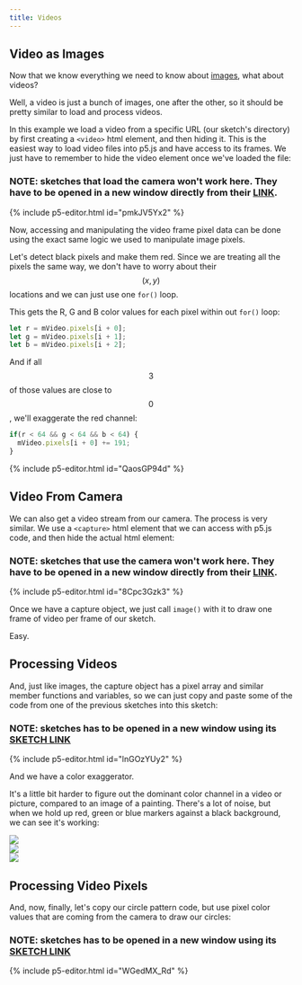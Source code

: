 ```yaml
---
title: Videos
---
```

## Video as Images

Now that we know everything we need to know about [images](../images/), what about videos?

Well, a video is just a bunch of images, one after the other, so it should be pretty similar to load and process videos.

In this example we load a video from a specific URL (our sketch's directory) by first creating a `<video>` html element, and then hiding it. This is the easiest way to load video files into p5.js and have access to its frames. We just have to remember to hide the video element once we've loaded the file:

### NOTE: sketches that load the camera won't work here. They have to be opened in a new window directly from their [LINK](https://editor.p5js.org/thiagohersan/sketches/8Cpc3Gzk3).

{% include p5-editor.html id="pmkJV5Yx2" %}

Now, accessing and manipulating the video frame pixel data can be done using the exact same logic we used to manipulate image pixels.

Let's detect black pixels and make them red. Since we are treating all the pixels the same way, we don't have to worry about their $$(x, y)$$ locations and we can just use one `for()` loop.

This gets the R, G and B color values for each pixel within out `for()` loop:

```js
let r = mVideo.pixels[i + 0];
let g = mVideo.pixels[i + 1];
let b = mVideo.pixels[i + 2];
```

And if all $$3$$ of those values are close to $$0$$, we'll exaggerate the red channel:

```js
if(r < 64 && g < 64 && b < 64) {
  mVideo.pixels[i + 0] += 191;
}
```

{% include p5-editor.html id="QaosGP94d" %}

## Video From Camera

We can also get a video stream from our camera. The process is very similar. We use a `<capture>` html element that we can access with p5.js code, and then hide the actual html element:

### NOTE: sketches that use the camera won't work here. They have to be opened in a new window directly from their [LINK](https://editor.p5js.org/thiagohersan/sketches/8Cpc3Gzk3).

{% include p5-editor.html id="8Cpc3Gzk3" %}

Once we have a capture object, we just call `image()` with it to draw one frame of video per frame of our sketch.

Easy.

## Processing Videos

And, just like images, the capture object has a pixel array and similar member functions and variables, so we can just copy and paste some of the code from one of the previous sketches into this sketch:

### NOTE: sketches has to be opened in a new window using its [SKETCH LINK](https://editor.p5js.org/thiagohersan/sketches/lnGOzYUy2)

{% include p5-editor.html id="lnGOzYUy2" %}

And we have a color exaggerator.

It's a little bit harder to figure out the dominant color channel in a video or picture, compared to an image of a painting. There's a lot of noise, but when we hold up red, green or blue markers against a black background, we can see it's working:

<div class="image-row">
  <div class="img-wrapper">
    <img src = "{{ '/assets/images/creative-coding/camera-00.jpg' | relative_url }}"/>
  </div>
  <div class="img-wrapper">
    <img src = "{{ '/assets/images/creative-coding/camera-01.jpg' | relative_url }}"/>
  </div>
  <div class="img-wrapper">
    <img src = "{{ '/assets/images/creative-coding/camera-02.jpg' | relative_url }}"/>
  </div>
</div>

## Processing Video Pixels

And, now, finally, let's copy our circle pattern code, but use pixel color values that are coming from the camera to draw our circles:

### NOTE: sketches has to be opened in a new window using its [SKETCH LINK](https://editor.p5js.org/thiagohersan/sketches/WGedMX_Rd)
{% include p5-editor.html id="WGedMX_Rd" %}
